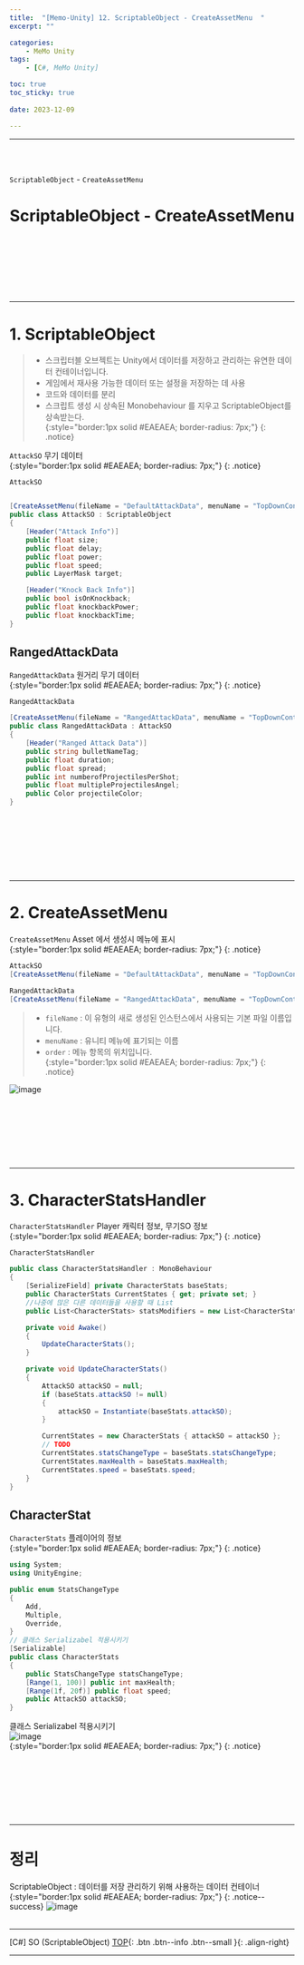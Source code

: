 ```yaml
---
title:  "[Memo-Unity] 12. ScriptableObject - CreateAssetMenu  "
excerpt: ""

categories:
    - MeMo Unity
tags:
    - [C#, MeMo Unity]

toc: true
toc_sticky: true
 
date: 2023-12-09

---
```

- - -
<BR><BR>

`ScriptableObject` - `CreateAssetMenu`  

<center><H1>ScriptableObject - CreateAssetMenu  </H1></center>

<br><br><br><br><br><br>
- - - 

# 1. ScriptableObject
> - 스크립터블 오브젝트는 Unity에서 데이터를 저장하고 관리하는 유연한 데이터 컨테이너입니다.  
> - 게임에서 재사용 가능한 데이터 또는 설정을 저장하는 데 사용
> - 코드와 데이터를 분리  
> - 스크립트 생성 시 상속된 Monobehaviour 를 지우고 ScriptableObject를 상속받는다.  
{:style="border:1px solid #EAEAEA; border-radius: 7px;"}
{: .notice}  

`AttackSO` 무기 데이터  
{:style="border:1px solid #EAEAEA; border-radius: 7px;"}
{: .notice}  
<div class="notice--primary" markdown="1"> 

`AttackSO`

```c#

[CreateAssetMenu(fileName = "DefaultAttackData", menuName = "TopDownController/Attacks/Default", order = 0)]
public class AttackSO : ScriptableObject
{
    [Header("Attack Info")]
    public float size;
    public float delay;
    public float power;
    public float speed;
    public LayerMask target;

    [Header("Knock Back Info")]
    public bool isOnKnockback;
    public float knockbackPower;
    public float knockbackTime;
}
```
</div>

## RangedAttackData
`RangedAttackData` 원거리 무기 데이터    
{:style="border:1px solid #EAEAEA; border-radius: 7px;"}
{: .notice}   
<div class="notice--primary" markdown="1"> 

`RangedAttackData`

```c#
[CreateAssetMenu(fileName = "RangedAttackData", menuName = "TopDownController/Attacks/Ranged", order = 1)]
public class RangedAttackData : AttackSO
{
    [Header("Ranged Attack Data")]
    public string bulletNameTag;
    public float duration;
    public float spread;
    public int numberofProjectilesPerShot;
    public float multipleProjectilesAngel;
    public Color projectileColor;
}
```
</div>

<br><br><br><br><br><br>
- - - 

# 2. CreateAssetMenu
`CreateAssetMenu` Asset 에서 생성시 메뉴에 표시  
{:style="border:1px solid #EAEAEA; border-radius: 7px;"}
{: .notice}  

<div class="notice--primary" markdown="1"> 

```c#
AttackSO
[CreateAssetMenu(fileName = "DefaultAttackData", menuName = "TopDownController/Attacks/Default", order = 0)]

RangedAttackData
[CreateAssetMenu(fileName = "RangedAttackData", menuName = "TopDownController/Attacks/Ranged", order = 1)]

```
</div>
  
> - `fileName` : 이 유형의 새로 생성된 인스턴스에서 사용되는 기본 파일 이름입니다.  
> - `menuName` : 유니티 메뉴에 표기되는 이름  
> - `order`    : 메뉴 항목의 위치입니다.  
{:style="border:1px solid #EAEAEA; border-radius: 7px;"}
{: .notice}  

![image](https://github.com/levell1/levell1.github.io/assets/96651722/0d3f80c8-fb29-47d9-9c8c-7a2a58aca14f)

<br><br><br><br><br><br>
- - - 

# 3. CharacterStatsHandler
`CharacterStatsHandler` Player 캐릭터 정보, 무기SO 정보  
{:style="border:1px solid #EAEAEA; border-radius: 7px;"}
{: .notice}  

<div class="notice--primary" markdown="1"> 

`CharacterStatsHandler`

```c#
public class CharacterStatsHandler : MonoBehaviour
{
    [SerializeField] private CharacterStats baseStats;
    public CharacterStats CurrentStates { get; private set; }
    //나중에 많은 다른 데이터들을 사용할 때 List
    public List<CharacterStats> statsModifiers = new List<CharacterStats>();

    private void Awake()
    {
        UpdateCharacterStats();
    }

    private void UpdateCharacterStats()
    {
        AttackSO attackSO = null;
        if (baseStats.attackSO != null)
        {
            attackSO = Instantiate(baseStats.attackSO);
        }

        CurrentStates = new CharacterStats { attackSO = attackSO };
        // TODO
        CurrentStates.statsChangeType = baseStats.statsChangeType;
        CurrentStates.maxHealth = baseStats.maxHealth;
        CurrentStates.speed = baseStats.speed;
    }
}
```
</div>

## CharacterStat
`CharacterStats` 플레이어의 정보  
{:style="border:1px solid #EAEAEA; border-radius: 7px;"}
{: .notice}  


<div class="notice--primary" markdown="1"> 

```c#
using System;
using UnityEngine;

public enum StatsChangeType
{
    Add,
    Multiple,
    Override,
}
// 클래스 Serializabel 적용시키기
[Serializable]  
public class CharacterStats
{
    public StatsChangeType statsChangeType;
    [Range(1, 100)] public int maxHealth;
    [Range(1f, 20f)] public float speed;
    public AttackSO attackSO;
}
```
</div>

클래스 Serializabel 적용시키기  
![image](https://github.com/levell1/levell1.github.io/assets/96651722/a7e14bdc-e68b-4509-a9e7-b3647ce9c40f)  
{:style="border:1px solid #EAEAEA; border-radius: 7px;"}
{: .notice}  

<br><br><br><br><br><br>
- - - 

# 정리  
ScriptableObject : 데이터를 저장 관리하기 위해 사용하는 데이터 컨테이너  
{:style="border:1px solid #EAEAEA; border-radius: 7px;"}
{: .notice--success}
![image](https://github.com/levell1/levell1.github.io/assets/96651722/72e70883-f9b8-41cc-8d52-3bf4671263f3)
<br><br>
- - - 

[C#] SO (ScriptableObject) 
[TOP](#){: .btn .btn--info .btn--small }{: .align-right}
<br>
- - -
